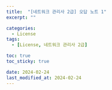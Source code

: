```yaml
---
title:  "[네트워크 관리사 2급] 오답 노트 1"
excerpt: ""

categories:
  - License
tags:
  - [License, 네트워크 관리사 2급]

toc: true
toc_sticky: true

date: 2024-02-24
last_modified_at: 2024-02-24
---
```


